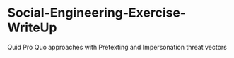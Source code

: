 # Social-Engineering-Exercise-WriteUp
 Quid Pro Quo approaches with Pretexting and Impersonation threat vectors 

